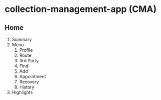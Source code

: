 # collection-management-app (CMA)

## Home
1. Summary
2. Menu
    1. Profile
    2. Route
    3. 3rd Party
    4. Find
    5. Add
    6. Appointment
    7. Recovery
    8. History
3. Highlights
